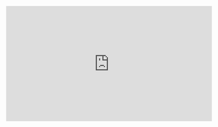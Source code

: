 

<iframe width="560" height="315" src="https://www.youtube.com/embed/6qXJUS6yMDc" title="YouTube video player" frameborder="0" allow="accelerometer; autoplay; clipboard-write; encrypted-media; gyroscope; picture-in-picture" allowfullscreen></iframe>

